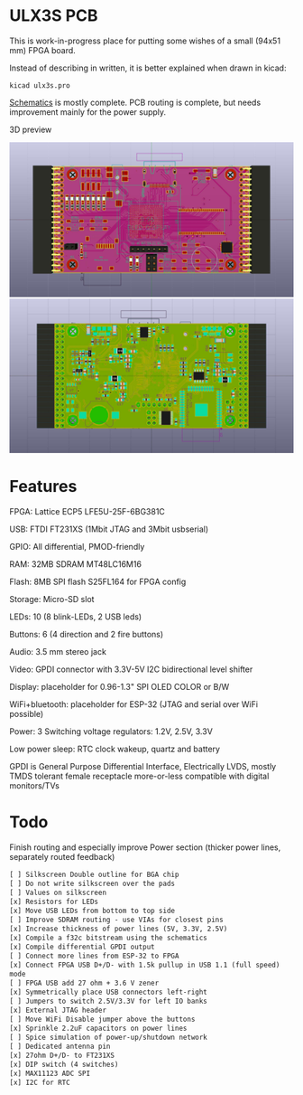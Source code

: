 # ULX3S PCB

This is work-in-progress place for putting
some wishes of a small (94x51 mm) FPGA board.

Instead of describing in written, 
it is better explained when drawn in kicad:

    kicad ulx3s.pro

[Schematics](/doc/schematics.pdf) is mostly complete.
PCB routing is complete, but needs improvement
mainly for the power supply.

3D preview

![TOP](/pic/ulx3st.jpg)
![BOTTOM](/pic/ulx3sb.jpg)

# Features

FPGA: Lattice ECP5 LFE5U-25F-6BG381C

USB: FTDI FT231XS (1Mbit JTAG and 3Mbit usbserial)

GPIO: All differential, PMOD-friendly

RAM: 32MB SDRAM MT48LC16M16

Flash: 8MB SPI flash S25FL164 for FPGA config

Storage: Micro-SD slot

LEDs: 10 (8 blink-LEDs, 2 USB leds)

Buttons: 6 (4 direction and 2 fire buttons)

Audio: 3.5 mm stereo jack

Video: GPDI connector with 3.3V-5V I2C bidirectional level shifter

Display: placeholder for 0.96-1.3" SPI OLED COLOR or B/W

WiFi+bluetooth: placeholder for ESP-32 (JTAG and serial over WiFi possible)

Power: 3 Switching voltage regulators: 1.2V, 2.5V, 3.3V

Low power sleep: RTC clock wakeup, quartz and battery


GPDI is General Purpose Differential Interface,
Electrically LVDS, mostly TMDS tolerant
female receptacle more-or-less compatible
with digital monitors/TVs


# Todo

Finish routing and especially improve Power
section (thicker power lines, separately routed feedback)

    [ ] Silkscreen Double outline for BGA chip
    [ ] Do not write silkscreen over the pads
    [ ] Values on silkscreen
    [x] Resistors for LEDs
    [x] Move USB LEDs from bottom to top side
    [ ] Improve SDRAM routing - use VIAs for closest pins
    [x] Increase thickness of power lines (5V, 3.3V, 2.5V)
    [x] Compile a f32c bitstream using the schematics
    [x] Compile differential GPDI output
    [ ] Connect more lines from ESP-32 to FPGA
    [x] Connect FPGA USB D+/D- with 1.5k pullup in USB 1.1 (full speed) mode
    [ ] FPGA USB add 27 ohm + 3.6 V zener
    [x] Symmetrically place USB connectors left-right 
    [ ] Jumpers to switch 2.5V/3.3V for left IO banks
    [x] External JTAG header
    [ ] Move WiFi Disable jumper above the buttons
    [x] Sprinkle 2.2uF capacitors on power lines
    [ ] Spice simulation of power-up/shutdown network
    [ ] Dedicated antenna pin
    [x] 27ohm D+/D- to FT231XS
    [x] DIP switch (4 switches)
    [x] MAX11123 ADC SPI
    [x] I2C for RTC
